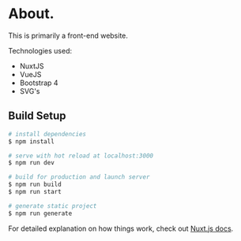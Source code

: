 # About.

This is primarily a front-end website.

Technologies used:
 - NuxtJS
 - VueJS
 - Bootstrap 4
 - SVG's

## Build Setup

```bash
# install dependencies
$ npm install

# serve with hot reload at localhost:3000
$ npm run dev

# build for production and launch server
$ npm run build
$ npm run start

# generate static project
$ npm run generate
```

For detailed explanation on how things work, check out [Nuxt.js docs](https://nuxtjs.org).
